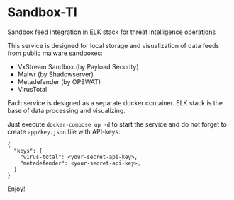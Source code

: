 # Sandbox-TI
Sandbox feed integration in ELK stack for threat intelligence operations

This service is designed for local storage and visualization of data feeds from public malware sandboxes:
* VxStream Sandbox (by Payload Security)
* Malwr (by Shadowserver)
* Metadefender (by OPSWAT)
* VirusTotal 

Each service is designed as a separate docker container. ELK stack is the base of data processing and visualizing.

Just execute ```docker-compose up -d``` to start the service and do not forget to create ```app/key.json``` file with API-keys:

```
{
  "keys": {
    "virus-total": <your-secret-api-key>,
    "metadefender": <your-secret-api-key>,
  }
}
```

Enjoy!
